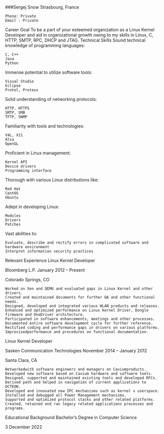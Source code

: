 ###Sergej Snow
Strasbourg, France

    Phone: Private
    Email : Private

Career Goal
To be a part of your esteemed organization as a Linux Kernel Developer and aid in organizational growth owing to my skills in Linux, C, HTTP, SMTP, RPC, DHCP and JTAG.
Technical Skills
Sound technical knowledge of programming languages:

    C, C++
    Java
    Python

Immense potential to utilize software tools:

    Visual Studio
    Eclipse
    Protel, Proteus

Solid understanding of networking protocols:

    HTTP, HTTPS
    SMTP, SMB
    TFTP, SNMP

Familiarity with tools and technologies:

    V4L, X11
    Alsa
    OpenGL

Proficient in Linux management:

    Kernel API
    Device drivers
    Programming interface

Thorough with various Linux distributions like:

    Red Hat
    CentOS
    Ubuntu

Adept in developing Linux:

    Modules
    Drivers
    Patches

Vast abilities to:

    Evaluate, describe and rectify errors in complicated software and hardware environment
    Interpret information security practices

Relevant Experience
Linux Kernel Developer

Bloomberg L.P.
January 2012 – Present

Colorado Springs, CO

    Worked on Xen and QEMU and evaluated gaps in Linux Kernel and other drivers.
    Created and maintained documents for further QA and other functional needs.
    Designed, developed and integrated various WLAN products and releases.
    Enhanced and optimized performance on Linux Kernel Driver, Dongle firmware and OneDriver architecture.
    Participated in software enhancements, meetings and other processes.
    Documented entire software development cycle for further reference.
    Rectified coding and performance gaps in drivers on various platforms.
    Improvisedperformance and procedures on functional documentation.

Linux Kernel Developer

Sasken Communication Technologies
November 2014 – January 2012

Santa Clara, CA

    Networkedwith software engineers and managers on Caviumproducts.
    Developed new software based on Cavium hardware and software tools.
    Designed, supported and maintained existing tools and developed RFCs.
    Derived path and helped in navigation of current applications to OCTEON.
    Developed and innovated new IPC mechanisms such as kernel x userspace.
    Installed and debugged all Power Management mechanisms.
    Supported and optimized protocol stacks and other related platforms.
    Created, retained and ran legacy related applications processes and programs.

Educational Background
Bachelor’s Degree in Computer Science

3 December 2022